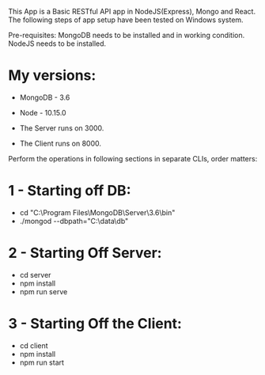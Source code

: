This App is a Basic RESTful API app in NodeJS(Express), Mongo and React.
The following steps of app setup have been tested on Windows system.

Pre-requisites:
MongoDB needs to be installed and in working condition.
NodeJS needs to be installed.

# My versions:
- MongoDB - 3.6
- Node - 10.15.0

- The Server runs on 3000.
- The Client runs on 8000.

Perform the operations in following sections in separate CLIs, order matters:

# 1 - Starting off DB:
- cd "C:\Program Files\MongoDB\Server\3.6\bin\"
- ./mongod --dbpath="C:\data\db"

# 2 - Starting Off Server:
- cd server
- npm install
- npm run serve

# 3 - Starting Off the Client:
- cd client
- npm install
- npm run start
